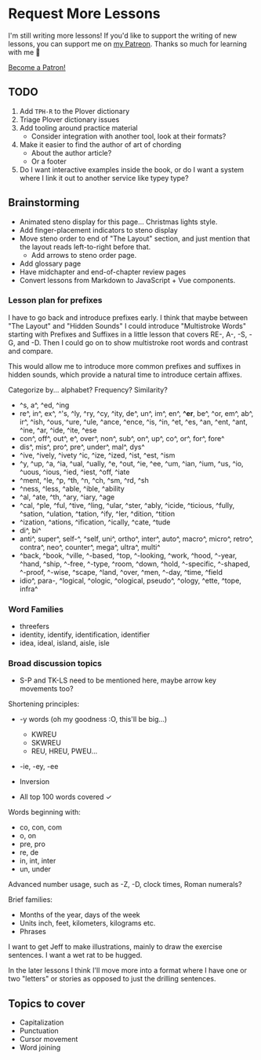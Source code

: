 # Request More Lessons

I'm still writing more lessons! If you'd like to support the writing of new lessons, you can support me on [my Patreon](https://www.patreon.com/morinted). Thanks so much for learning with me 😬

<a href="https://www.patreon.com/bePatron?u=2430515" data-patreon-widget-type="become-patron-button">Become a Patron!</a><script async src="https://c6.patreon.com/becomePatronButton.bundle.js"></script>

<Steno-Display stroke="SKPROUFBLSD" />

## TODO

1. Add `TPH-R` to the Plover dictionary
1. Triage Plover dictionary issues
1. Add tooling around practice material
    - Consider integration with another tool, look at their formats?
1. Make it easier to find the author of art of chording
    - About the author article?
    - Or a footer
1. Do I want interactive examples inside the book, or do I want a system where I link it out to another service like typey type?

## Brainstorming

- Animated steno display for this page… Christmas lights style.
- Add finger-placement indicators to steno display
- Move steno order to end of "The Layout" section, and just mention that the layout reads left-to-right before that.
  - Add arrows to steno order page.
- Add glossary page
- Have midchapter and end-of-chapter review pages
- Convert lessons from Markdown to JavaScript + Vue components.

### Lesson plan for prefixes

I have to go back and introduce prefixes early. I think that maybe between "The Layout" and "Hidden Sounds" I could introduce "Multistroke Words" starting with Prefixes and Suffixes in a little lesson that covers RE-, A-, -S, -G, and -D. Then I could go on to show multistroke root words and contrast and compare.

This would allow me to introduce more common prefixes and suffixes in hidden sounds, which provide a natural time to introduce certain affixes.

Categorize by... alphabet? Frequency? Similarity?

- ^s, a^, ^ed, ^ing
- re^, in^, ex^, ^'s, ^ly, ^ry, ^cy, ^ity, de^, un^, im^, en^, **^er**, be^, ^or, em^, ab^, ir^, ^ish, ^ous, ^ure, ^ule, ^ance, ^ence, ^is, ^in, ^et, ^es, ^an, ^ent, ^ant, ^ine, ^ar, ^ide, ^ite, ^ese
- con^, off^, out^, e^, over^, non^, sub^, on^, up^, co^, or^, for^, fore^
- dis^, mis^, pro^, pre^, under^, mal^, dys^
- ^ive, ^ively, ^ivety ^ic, ^ize, ^ized, ^ist, ^est, ^ism
- ^y, ^up, ^a, ^ia, ^ual, ^ually, ^e, ^out, ^ie, ^ee, ^um, ^ian, ^ium, ^us, ^io, ^uous, ^ious, ^ied, ^iest, ^off, ^iate
- ^ment, ^le, ^p, ^th, ^n, ^ch, ^sm, ^rd, ^sh
- ^ness, ^less, ^able, ^ible, ^ability
- ^al, ^ate, ^th, ^ary, ^iary, ^age
- ^cal, ^ple, ^ful, ^tive, ^ling, ^ular, ^ster, ^ably, ^icide, ^ticious, ^fully, ^sation, ^ulation, ^tation, ^ify, ^ler, ^dition, ^tition
- ^ization, ^ations, ^ification, ^ically, ^cate, ^tude
- di^, bi^
- anti^, super^, self-^, ^self, uni^, ortho^, inter^, auto^, macro^, micro^, retro^, contra^, neo^, counter^, mega^, ultra^, multi^
- ^back, ^book, ^ville, ^-based, ^top, ^-looking, ^work, ^hood, ^-year, ^hand, ^ship, ^-free, ^-type, ^room, ^down, ^hold, ^-specific, ^-shaped, ^-proof, ^-wise, ^scape, ^land, ^over, ^men, ^-day, ^time, ^field
- idio^, para-, ^logical, ^ologic, ^ological, pseudo^, ^ology, ^ette, ^tope, infra^

### Word Families

- threefers
- identity, identify, identification, identifier
- idea, ideal, island, aisle, isle

### Broad discussion topics

- S-P and TK-LS need to be mentioned here, maybe arrow key movements too?

Shortening principles:

- -y words \(oh my goodness :O, this'll be big...\)
  - KWREU
  - SKWREU
  - REU, HREU, PWEU...
- -ie, -ey, -ee
- Inversion

- All top 100 words covered ✓

Words beginning with:

- co, con, com
- o, on
- pre, pro
- re, de
- in, int, inter
- un, under

Advanced number usage, such as -Z, -D, clock times, Roman numerals?

Brief families:

- Months of the year, days of the week
- Units inch, feet, kilometers, kilograms etc.
- Phrases

I want to get Jeff to make illustrations, mainly to draw the exercise sentences. I want a wet rat to be hugged.

In the later lessons I think I'll move more into a format where I have one or two "letters" or stories as opposed to just the drilling sentences.

## Topics to cover

- Capitalization
- Punctuation
- Cursor movement
- Word joining
